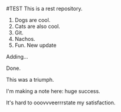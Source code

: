 #TEST
This is a rest repository.
1. Dogs are cool.
2. Cats are also cool.
3. Git.
4. Nachos.
5. Fun.
New update

Adding...

Done.

This was a triumph.  


I'm making a note here: huge success.


It's hard to ooovvveerrrstate my satisfaction.
